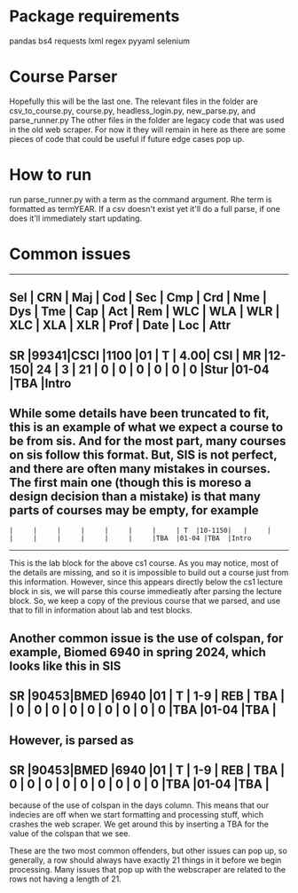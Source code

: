 # Package requirements
pandas
bs4
requests
lxml
regex
pyyaml
selenium

# Course Parser
Hopefully this will be the last one.
The relevant files in the folder are csv_to_course.py, course.py, headless_login.py, new_parse.py, and parse_runner.py
The other files in the folder are legacy code that was used in the old web scraper. For now it they will remain in here as there are some pieces of code that could be useful if future edge cases pop up.

# How to run
run parse_runner.py with a term as the command argument. Rhe term is formatted as termYEAR. If a csv doesn't exist yet it'll do a full parse, if one does it'll immediately start updating.
# Common issues

------------------------------------------------------------------------------------------------------------------------------------------
Sel | CRN | Maj | Cod | Sec | Cmp | Crd | Nme | Dys | Tme | Cap | Act | Rem | WLC | WLA | WLR | XLC | XLA | XLR | Prof | Date | Loc | Attr
------------------------------------------------------------------------------------------------------------------------------------------
SR  |99341|CSCI |1100 |01   | T   | 4.00| CSI | MR  |12-150| 24 | 3   | 21  | 0   | 0   | 0   | 0   | 0   | 0   |Stur  |01-04 |TBA  |Intro
------------------------------------------------------------------------------------------------------------------------------------------
While some details have been truncated to fit, this is an example of what we expect a course to be from sis. And for the most part, many courses on sis follow this format.
But, SIS is not perfect, and there are often many mistakes in courses.
The first main one (though this is moreso a design decision than a mistake) is that many parts of courses may be empty, for example
------------------------------------------------------------------------------------------------------------------------------------------
    |     |     |     |     |     |     |     | T  |10-1150|   |     |    |     |     |     |     |     |     |TBA  |01-04 |TBA  |Intro
------------------------------------------------------------------------------------------------------------------------------------------
This is the lab block for the above cs1 course. As you may notice, most of the details are missing, and so it is impossible to build out a course just from this information. 
However, since this appears directly below the cs1 lecture block in sis, we will parse this course immedieatly after parsing the lecture block.
So, we keep a copy of the previous course that we parsed, and use that to fill in information about lab and test blocks.

Another common issue is the use of colspan, for example, Biomed 6940 in spring 2024, which looks like this in SIS
------------------------------------------------------------------------------------------------------------------------------------------
SR  |90453|BMED |6940 |01   | T   | 1-9 | REB | TBA  |     | 0 | 0   | 0  | 0   | 0   | 0   | 0   | 0   | 0   |TBA  |01-04 |TBA  |
------------------------------------------------------------------------------------------------------------------------------------------
However, is parsed as 
------------------------------------------------------------------------------------------------------------------------------------------
SR  |90453|BMED |6940 |01   | T   | 1-9 | REB | TBA       | 0 | 0   | 0  | 0   | 0   | 0   | 0   | 0   | 0   |TBA  |01-04 |TBA  |
-----------------------------------------------------------------------------------------------------------------------------------------
because of the use of colspan in the days column. This means that our indecies are off when we start formatting and processing stuff, which crashes the web scraper. We get around this by inserting a TBA for the value of the colspan that we see.

These are the two most common offenders, but other issues can pop up, so generally, a row should always have exactly 21 things in it before we begin processing. Many issues that pop up with the webscraper are related to the rows not having a length of 21.